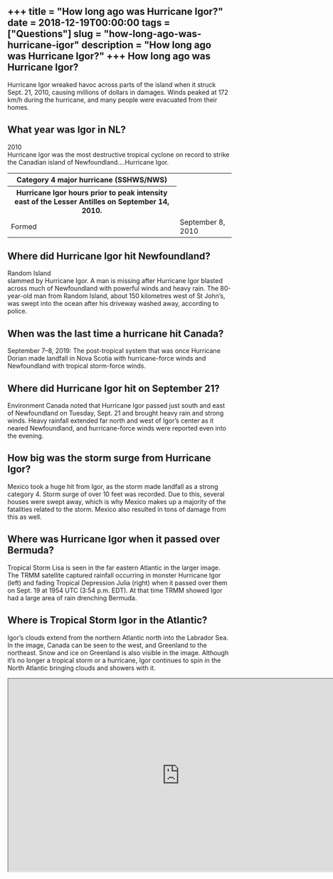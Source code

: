 +++
title = "How long ago was Hurricane Igor?"
date = 2018-12-19T00:00:00
tags = ["Questions"]
slug = "how-long-ago-was-hurricane-igor"
description = "How long ago was Hurricane Igor?"
+++
How long ago was Hurricane Igor?
--------------------------------

Hurricane Igor wreaked havoc across parts of the island when it struck Sept. 21, 2010, causing millions of dollars in damages. Winds peaked at 172 km/h during the hurricane, and many people were evacuated from their homes.

What year was Igor in NL?
-------------------------

2010  
Hurricane Igor was the most destructive tropical cyclone on record to strike the Canadian island of Newfoundland….Hurricane Igor.

<table><tr><th>Category 4 major hurricane (SSHWS/NWS)</th></tr><tr><th>Hurricane Igor hours prior to peak intensity east of the Lesser Antilles on September 14, 2010.</th></tr><tr><td>Formed</td><td>September 8, 2010</td></tr></table>

Where did Hurricane Igor hit Newfoundland?
------------------------------------------

Random Island  
slammed by Hurricane Igor. A man is missing after Hurricane Igor blasted across much of Newfoundland with powerful winds and heavy rain. The 80-year-old man from Random Island, about 150 kilometres west of St John’s, was swept into the ocean after his driveway washed away, according to police.

When was the last time a hurricane hit Canada?
----------------------------------------------

September 7–8, 2019: The post-tropical system that was once Hurricane Dorian made landfall in Nova Scotia with hurricane-force winds and Newfoundland with tropical storm-force winds.

Where did Hurricane Igor hit on September 21?
---------------------------------------------

Environment Canada noted that Hurricane Igor passed just south and east of Newfoundland on Tuesday, Sept. 21 and brought heavy rain and strong winds. Heavy rainfall extended far north and west of Igor’s center as it neared Newfoundland, and hurricane-force winds were reported even into the evening.

How big was the storm surge from Hurricane Igor?
------------------------------------------------

Mexico took a huge hit from Igor, as the storm made landfall as a strong category 4. Storm surge of over 10 feet was recorded. Due to this, several houses were swept away, which is why Mexico makes up a majority of the fatalities related to the storm. Mexico also resulted in tons of damage from this as well.

Where was Hurricane Igor when it passed over Bermuda?
-----------------------------------------------------

Tropical Storm Lisa is seen in the far eastern Atlantic in the larger image. The TRMM satellite captured rainfall occurring in monster Hurricane Igor (left) and fading Tropical Depression Julia (right) when it passed over them on Sept. 19 at 1954 UTC (3:54 p.m. EDT). At that time TRMM showed Igor had a large area of rain drenching Bermuda.

Where is Tropical Storm Igor in the Atlantic?
---------------------------------------------

Igor’s clouds extend from the northern Atlantic north into the Labrador Sea. In the image, Canada can be seen to the west, and Greenland to the northeast. Snow and ice on Greenland is also visible in the image. Although it’s no longer a tropical storm or a hurricane, Igor continues to spin in the North Atlantic bringing clouds and showers with it.

<iframe allow="accelerometer; autoplay; clipboard-write; encrypted-media; gyroscope; picture-in-picture" allowfullscreen="" class="__youtube_prefs__  epyt-is-override  no-lazyload" data-no-lazy="1" data-origheight="433" data-origwidth="770" data-skipgform_ajax_framebjll="" height="433" id="_ytid_61561" loading="lazy" src="https://www.youtube.com/embed/_lgtDx0GKYk?enablejsapi=1&autoplay=0&cc_load_policy=0&cc_lang_pref=&iv_load_policy=1&loop=0&modestbranding=0&rel=1&fs=1&playsinline=0&autohide=2&theme=dark&color=red&controls=1&" title="YouTube player" width="770"></iframe>